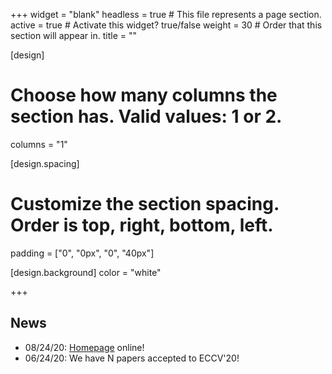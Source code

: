 +++
widget = "blank"
headless = true  # This file represents a page section.
active = true  # Activate this widget? true/false
weight = 30  # Order that this section will appear in.
title = ""

[design]
  # Choose how many columns the section has. Valid values: 1 or 2.
  columns = "1"

[design.spacing]
  # Customize the section spacing. Order is top, right, bottom, left.
  padding = ["0", "0px", "0", "40px"]

[design.background]
  color = "white"

+++

## **News**
- 08/24/20: [Homepage](https://hu-lab.netlify.app) online!
- 06/24/20: We have N papers accepted to ECCV'20!

